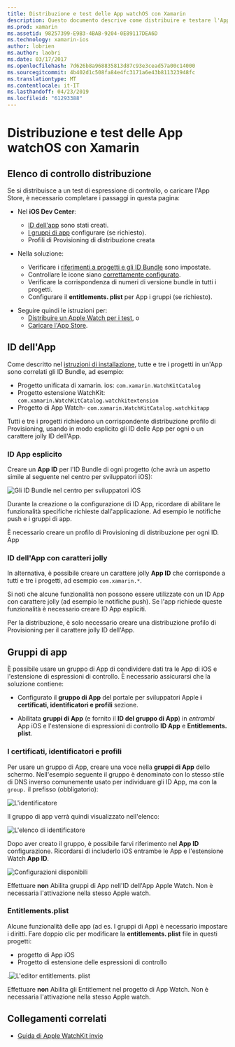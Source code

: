 ```yaml
---
title: Distribuzione e test delle App watchOS con Xamarin
description: Questo documento descrive come distribuire e testare l'App watchOS compilate con Xamarin. Fornisce un elenco di controllo di distribuzione, si esamina esplicito e gli ID, di app con caratteri jolly e si esaminano i gruppi di app.
ms.prod: xamarin
ms.assetid: 98257399-E9B3-4BAB-9204-0E89117DEA6D
ms.technology: xamarin-ios
author: lobrien
ms.author: laobri
ms.date: 03/17/2017
ms.openlocfilehash: 7d626b8a968835813d87c93e3cead57a00c14000
ms.sourcegitcommit: 4b402d1c508fa84e4fc3171a6e43b811323948fc
ms.translationtype: MT
ms.contentlocale: it-IT
ms.lasthandoff: 04/23/2019
ms.locfileid: "61293388"
---
```

# <a name="deploying-and-testing-watchos-apps-with-xamarin"></a>Distribuzione e test delle App watchOS con Xamarin

## <a name="deployment-checklist"></a>Elenco di controllo distribuzione

Se si distribuisce a un test di espressione di controllo, o caricare l'App Store, è necessario completare i passaggi in questa pagina:

- Nel **iOS Dev Center**:
  - [ID dell'app](#App_IDs) sono stati creati.
  - [I gruppi di app](#App_Groups) configurare (se richiesto).
  - Profili di Provisioning di distribuzione creata

- Nella soluzione:

  - Verificare i [riferimenti a progetti e gli ID Bundle](~/ios/watchos/get-started/installation.md) sono impostate.
  - Controllare le icone siano [correttamente configurato](~/ios/watchos/app-fundamentals/icons.md).
  - Verificare la corrispondenza di numeri di versione bundle in tutti i progetti.
  - Configurare il **entitlements. plist** per App i gruppi (se richiesto).

* Seguire quindi le istruzioni per:
  - [Distribuire un Apple Watch per i test](~/ios/watchos/deploy-test/device.md), o
  - [Caricare l'App Store](~/ios/watchos/deploy-test/appstore.md).

<a name="App_IDs"/>

## <a name="app-ids"></a>ID dell'App

Come descritto nel [istruzioni di installazione](~/ios/watchos/get-started/installation.md), tutte e tre i progetti in un'App sono correlati gli ID Bundle, ad esempio:

- Progetto unificata di xamarin. ios: `com.xamarin.WatchKitCatalog`
- Progetto estensione WatchKit: `com.xamarin.WatchKitCatalog.watchkitextension`
- Progetto di App Watch- `com.xamarin.WatchKitCatalog.watchkitapp`

Tutti e tre i progetti richiedono un corrispondente distribuzione profilo di Provisioning, usando in modo esplicito gli ID delle App per ogni o un carattere jolly ID dell'App.

### <a name="explicit-app-ids"></a>ID App esplicito

Creare un **App ID** per l'ID Bundle di ogni progetto (che avrà un aspetto simile al seguente nel centro per sviluppatori iOS):

![Gli ID Bundle nel centro per sviluppatori iOS](images/appids-specific-sml.png)

Durante la creazione o la configurazione di ID App, ricordare di abilitare le funzionalità specifiche richieste dall'applicazione. Ad esempio le notifiche push e i gruppi di app.

È necessario creare un profilo di Provisioning di distribuzione per ogni ID. App

### <a name="wildcard-app-id"></a>ID dell'App con caratteri jolly

In alternativa, è possibile creare un carattere jolly **App ID** che corrisponde a tutti e tre i progetti, ad esempio `com.xamarin.*`.

Si noti che alcune funzionalità non possono essere utilizzate con un ID App con carattere jolly (ad esempio le notifiche push). Se l'app richiede queste funzionalità è necessario creare ID App espliciti.

Per la distribuzione, è solo necessario creare una distribuzione profilo di Provisioning per il carattere jolly ID dell'App.

<a name="App_Groups" />

## <a name="app-groups"></a>Gruppi di app

È possibile usare un gruppo di App di condividere dati tra le App di iOS e l'estensione di espressioni di controllo. È necessario assicurarsi che la soluzione contiene:

- Configurato il **gruppo di App** del portale per sviluppatori Apple **i certificati, identificatori e profili** sezione.

- Abilitata **gruppi di App** (e fornito il **ID del gruppo di App**) in *entrambi* App iOS e l'estensione di espressioni di controllo **ID App** e  **Entitlements. plist**.

### <a name="certificates-identifiers--profiles"></a>I certificati, identificatori e profili

Per usare un gruppo di App, creare una voce nella **gruppi di App** dello schermo. Nell'esempio seguente il gruppo è denominato con lo stesso stile di DNS inverso comunemente usato per individuare gli ID App, ma con la `group.` il prefisso (obbligatorio):

![L'identificatore](images/appgroups-new-sml.png)

Il gruppo di app verrà quindi visualizzato nell'elenco:

![L'elenco di identificatore](images/appgroups-setup-sml.png)

Dopo aver creato il gruppo, è possibile farvi riferimento nel **App ID** configurazione. Ricordarsi di includerlo iOS entrambe le App e l'estensione Watch **App ID**.

![Configurazioni disponibili](images/appgroups-sml.png)

Effettuare **non** Abilita gruppi di App nell'ID dell'App Apple Watch. Non è necessaria l'attivazione nella stesso Apple watch.

### <a name="entitlementsplist"></a>Entitlements.plist

Alcune funzionalità delle app (ad es. I gruppi di App) è necessario impostare i diritti.
Fare doppio clic per modificare la **entitlements. plist** file in questi progetti:

- progetto di App iOS
- Progetto di estensione delle espressioni di controllo

.![L'editor entitlements. plist](images/entitlements-plist-sml.png)

Effettuare **non** Abilita gli Entitlement nel progetto di App Watch. Non è necessaria l'attivazione nella stesso Apple watch.

## <a name="related-links"></a>Collegamenti correlati

- [Guida di Apple WatchKit invio](https://developer.apple.com/app-store/watch/)
